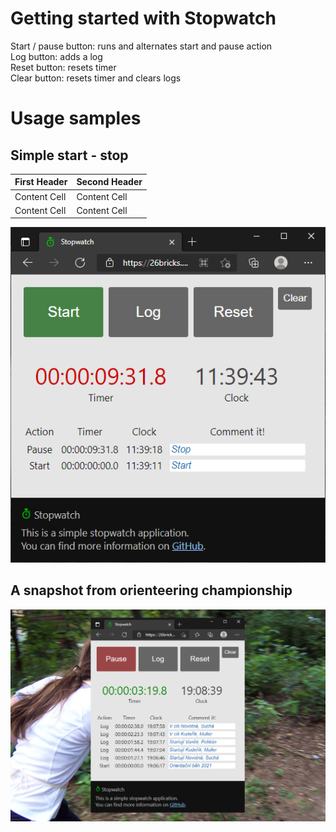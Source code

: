 # Getting started with Stopwatch
Start / pause button: runs and alternates start and pause action\
Log button: adds a log\
Reset button: resets timer\
Clear button: resets timer and clears logs
# Usage samples
## Simple start - stop
First Header  | Second Header
------------- | -------------
Content Cell  | Content Cell
Content Cell  | Content Cell
![Simple start - stop usage image](/src/stopwatch_start_stop.png)
## A snapshot from orienteering championship
![Orienteering championship usage image](/src/stopwatch_orienteering.png)

